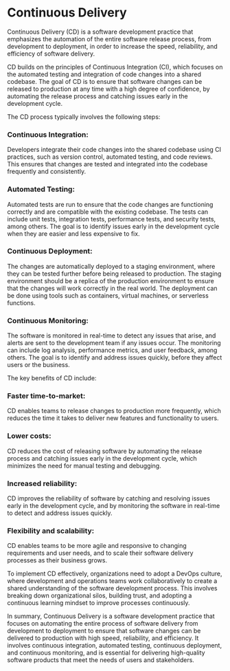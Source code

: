 # Continuous Delivery
Continuous Delivery (CD) is a software development practice that emphasizes the automation of the entire software release process, from development to deployment, in order to increase the speed, reliability, and efficiency of software delivery.

CD builds on the principles of Continuous Integration (CI), which focuses on the automated testing and integration of code changes into a shared codebase. The goal of CD is to ensure that software changes can be released to production at any time with a high degree of confidence, by automating the release process and catching issues early in the development cycle.

The CD process typically involves the following steps:
### Continuous Integration:
 Developers integrate their code changes into the shared codebase using CI practices, such as version control, automated testing, and code reviews. This ensures that changes are tested and integrated into the codebase frequently and consistently.
### Automated Testing: 
Automated tests are run to ensure that the code changes are functioning correctly and are compatible with the existing codebase. The tests can include unit tests, integration tests, performance tests, and security tests, among others. The goal is to identify issues early in the development cycle when they are easier and less expensive to fix.
### Continuous Deployment: 
The changes are automatically deployed to a staging environment, where they can be tested further before being released to production. The staging environment should be a replica of the production environment to ensure that the changes will work correctly in the real world. The deployment can be done using tools such as containers, virtual machines, or serverless functions.
### Continuous Monitoring: 
The software is monitored in real-time to detect any issues that arise, and alerts are sent to the development team if any issues occur. The monitoring can include log analysis, performance metrics, and user feedback, among others. The goal is to identify and address issues quickly, before they affect users or the business.


The key benefits of CD include:
### Faster time-to-market: 
CD enables teams to release changes to production more frequently, which reduces the time it takes to deliver new features and functionality to users.
### Lower costs: 
CD reduces the cost of releasing software by automating the release process and catching issues early in the development cycle, which minimizes the need for manual testing and debugging.
### Increased reliability: 
CD improves the reliability of software by catching and resolving issues early in the development cycle, and by monitoring the software in real-time to detect and address issues quickly.
### Flexibility and scalability: 
CD enables teams to be more agile and responsive to changing requirements and user needs, and to scale their software delivery processes as their business grows.

To implement CD effectively, organizations need to adopt a DevOps culture, where development and operations teams work collaboratively to create a shared understanding of the software development process. This involves breaking down organizational silos, building trust, and adopting a continuous learning mindset to improve processes continuously.

In summary, Continuous Delivery is a software development practice that focuses on automating the entire process of software delivery from development to deployment to ensure that software changes can be delivered to production with high speed, reliability, and efficiency. It involves continuous integration, automated testing, continuous deployment, and continuous monitoring, and is essential for delivering high-quality software products that meet the needs of users and stakeholders.
